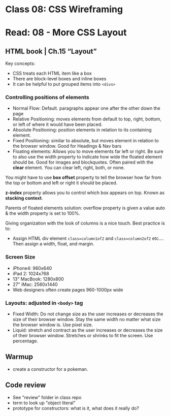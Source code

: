 # Class 08: CSS Wireframing

# Read: 08 - More CSS Layout

## HTML book | Ch.15 “Layout” 
Key concepts:
* CSS treats each HTML item like a box
* There are block-level boxes and inline boxes
* It can be helpful to put grouped items into `<divs>`

### Controlling positions of elements
* Normal Flow: Default. paragraphs appear one after the other down the page
* Relative Positioning: moves elements from default to top, right, bottom, or left of where it would have been placed.
* Absolute Positioning: position elements in relation to its containing element. 
* Fixed Positioning: similar to absolute, but moves element in relation to the browser window. Good for Headings & Nav bars
* Floating elements: Allows you to move elements far left or right. Be sure to also use the width property to indicate how wide the floated element should be. Good for images and blockquotes. Often paired with the **clear** element. You can clear left, right, both, or none. 

You might have to use **box offset** property to tell the browser how far from the top or bottom and left or right it should be placed. 

**z-index** property allows you to control which box appears on top. Known as **stacking context**. 

Parents of floated elements solution: overflow property is given a value auto & the width property is set to 100%. 

Giving organization with the look of columns is a nice touch. Best practice is to:
  * Assign HTML div element `class=column1of2` and `class=column2of2` etc.... Then assign a width, float, and margin. 

### Screen Size
* iPhone4: 960x640
* iPad 2: 1024x768
* 13" MacBook: 1280x800
* 27" iMac: 2560x1440
* Web designers often create pages 960-1000px wide

### Layouts: adjusted in `<body>` tag
* Fixed Width: Do not change size as the user increases or decreases the size of their browser window. Stay the same width no matter what size the browser window is. Use pixel size.
* Liquid: stretch and contract as the user increases or decreases the size of their browser window. Stretches or shrinks to fit the screen. Use percentage. 

## Warmup

- create a constructor for a pokeman.

## Code review

- See "review" folder in class repo
- term to look up "object literal"
- prototype for constructors: what is it, what does it really do?

